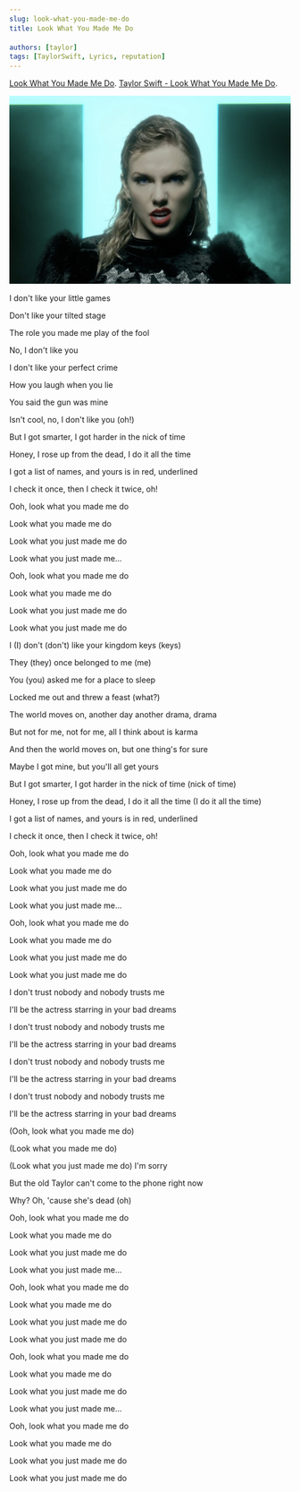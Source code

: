 ```yaml
---
slug: look-what-you-made-me-do
title: Look What You Made Me Do

authors: [taylor]
tags: [TaylorSwift, Lyrics, reputation]
---
```


[Look What You Made Me Do](https://open.spotify.com/track/1P17dC1amhFzptugyAO7Il).
[Taylor Swift - Look What You Made Me Do](https://www.youtube.com/watch?v=3tmd-ClpJxA).

![Docusaurus Plushie](./maxresdefault.jpg)

I don't like your little games

Don't like your tilted stage

The role you made me play of the fool

No, I don't like you

I don't like your perfect crime

How you laugh when you lie

You said the gun was mine

Isn't cool, no, I don't like you (oh!)

But I got smarter, I got harder in the nick of time

Honey, I rose up from the dead, I do it all the time

I got a list of names, and yours is in red, underlined

I check it once, then I check it twice, oh!

Ooh, look what you made me do

Look what you made me do

Look what you just made me do

Look what you just made me...

Ooh, look what you made me do

Look what you made me do

Look what you just made me do

Look what you just made me do

I (I) don't (don't) like your kingdom keys (keys)

They (they) once belonged to me (me)

You (you) asked me for a place to sleep

Locked me out and threw a feast (what?)

The world moves on, another day another drama, drama

But not for me, not for me, all I think about is karma

And then the world moves on, but one thing's for sure

Maybe I got mine, but you'll all get yours

But I got smarter, I got harder in the nick of time (nick of time)

Honey, I rose up from the dead, I do it all the time (I do it all the time)

I got a list of names, and yours is in red, underlined

I check it once, then I check it twice, oh!

Ooh, look what you made me do

Look what you made me do

Look what you just made me do

Look what you just made me...

Ooh, look what you made me do

Look what you made me do

Look what you just made me do

Look what you just made me do

I don't trust nobody and nobody trusts me

I'll be the actress starring in your bad dreams

I don't trust nobody and nobody trusts me

I'll be the actress starring in your bad dreams

I don't trust nobody and nobody trusts me

I'll be the actress starring in your bad dreams

I don't trust nobody and nobody trusts me

I'll be the actress starring in your bad dreams

(Ooh, look what you made me do)

(Look what you made me do)

(Look what you just made me do) I'm sorry

But the old Taylor can't come to the phone right now

Why? Oh, 'cause she's dead (oh)

Ooh, look what you made me do

Look what you made me do

Look what you just made me do

Look what you just made me...

Ooh, look what you made me do

Look what you made me do

Look what you just made me do

Look what you just made me do

Ooh, look what you made me do

Look what you made me do

Look what you just made me do

Look what you just made me...

Ooh, look what you made me do

Look what you made me do

Look what you just made me do

Look what you just made me do